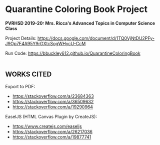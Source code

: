 # Quarantine Coloring Book Project
<b>PVRHSD 2019-20: Mrs. Ricca's Advanced Topics in Computer Science Class</b>

Project Details: <a href="https://docs.google.com/document/d/1TQ0VjNtDU2PFy-J9Op7F4A95Y9rGXtcSogWHycU-CcM" target="_blank">https://docs.google.com/document/d/1TQ0VjNtDU2PFy-J9Op7F4A95Y9rGXtcSogWHycU-CcM</a>

Run Code: <a href="https://bbuckley612.github.io/QuarantineColoringBook" target="_blank">https://bbuckley612.github.io/QuarantineColoringBook</a><br><br>


## WORKS CITED

Export to PDF:
- https://stackoverflow.com/a/23684363
- https://stackoverflow.com/a/36509632
- https://stackoverflow.com/a/19290964

EaselJS (HTML Canvas Plugin by CreateJS):
- https://www.createjs.com/easeljs
- https://stackoverflow.com/a/26217036
- https://stackoverflow.com/a/19877741
